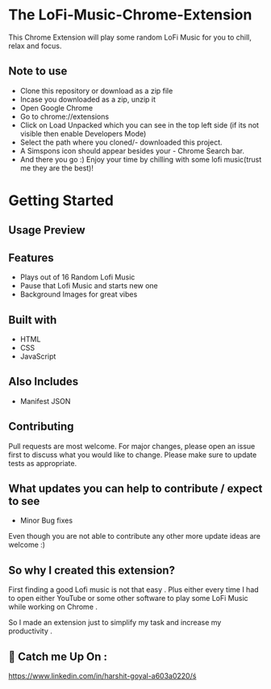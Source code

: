 
<!-- ![Logo](https://raw.githubusercontent.com/simplekind/Flash-Read/master/img/android-chrome-192x192.png) -->

#

# The LoFi-Music-Chrome-Extension

This Chrome Extension will play some random LoFi Music for you to chill, relax and focus.

## Note to use 

- Clone this repository or download as a zip file
- Incase you downloaded as a zip, unzip it
- Open Google Chrome
- Go to chrome://extensions
- Click on Load Unpacked which you can see in the top left side (if its not visible then enable Developers Mode)
- Select the path where you cloned/- downloaded this project.
- A Simspons icon should appear besides your - Chrome Search bar.
- And there you go :) 
Enjoy your time by chilling with some  lofi music(trust me they are the best)! 


# Getting Started 

## Usage Preview

<!-- ![Preview](https://github.com/simplekind/Flash-Read/blob/master/img/FlashRead.gif?raw=true) -->

## Features 

- Plays out of 16 Random Lofi Music
- Pause that Lofi Music and starts new one
- Background Images for great vibes

## Built with
- HTML
- CSS 
- JavaScript 

## Also Includes
- Manifest JSON

## Contributing
Pull requests are most welcome.
 For major changes, please open an issue first to discuss what you would like to change.
Please make sure to update tests as appropriate.

## What updates you can help to contribute  / expect to see  

- Minor Bug fixes 

Even though you are not able to contribute any other more update ideas are welcome :) 

## So why I created this extension?
First finding a good Lofi music is not that easy . Plus either every time I had to open either YouTube or some other software to play some LoFi Music while working on Chrome .

So I made an extension just to simplify my task and increase my productivity .

## 🚀 Catch me Up On :

https://www.linkedin.com/in/harshit-goyal-a603a0220/ś